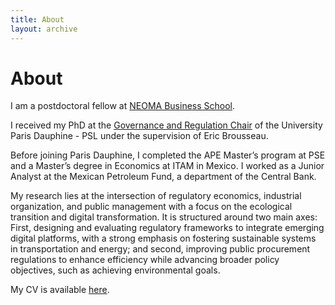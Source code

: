 ```yaml
---
title: About
layout: archive
---
```


<h1>About</h1>

<p>I am a postdoctoral fellow at <a href=\"https://neoma-bs.fr/" title=\"NEOMA BS\">NEOMA Business School</a>.<p> 
<p>I received my PhD at the <a href=\"https://chairgovreg.fondation-dauphine.fr/" title=\"GovReg\">Governance and Regulation Chair</a> of the University Paris Dauphine - PSL under the supervision of Eric Brousseau.<p>
<p>Before joining Paris Dauphine, I completed the APE Master’s program at PSE and a Master’s degree in Economics at ITAM in Mexico. I worked as a Junior Analyst at the Mexican Petroleum Fund, a department of the Central Bank.<p>
<p>My research lies at the intersection of regulatory economics, industrial organization, and public management with a focus on the ecological transition and digital transformation. It is structured around two main axes: First, designing and evaluating regulatory frameworks to integrate emerging digital platforms, with a strong emphasis on fostering sustainable systems in transportation and energy; and second, improving public procurement regulations to enhance efficiency while advancing broader policy objectives, such as achieving environmental goals.<p>
<p>My CV is available <a href="assets/CV_IsacO.pdf" title="CV">here</a>.</p>




